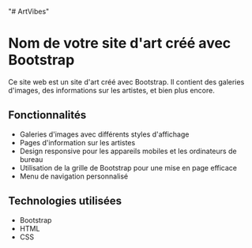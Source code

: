 "# ArtVibes" 
# Nom de votre site d'art créé avec Bootstrap

Ce site web est un site d'art créé avec Bootstrap. Il contient des galeries d'images, des informations sur les artistes, et bien plus encore.

## Fonctionnalités

- Galeries d'images avec différents styles d'affichage
- Pages d'information sur les artistes
- Design responsive pour les appareils mobiles et les ordinateurs de bureau
- Utilisation de la grille de Bootstrap pour une mise en page efficace
- Menu de navigation personnalisé

## Technologies utilisées

- Bootstrap
- HTML
- CSS
